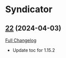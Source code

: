 # Syndicator

## [22](https://github.com/Baganator/Syndicator/tree/22) (2024-04-03)
[Full Changelog](https://github.com/Baganator/Syndicator/compare/21...22) 

- Update toc for 1.15.2  
